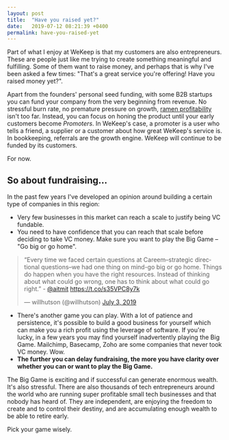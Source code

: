 ```yaml
---
layout: post
title:  "Have you raised yet?"
date:   2019-07-12 08:21:39 +0400
permalink: have-you-raised-yet
---
```


Part of what I enjoy at WeKeep is that my customers are also entrepreneurs. These are people just like me trying to create something meaningful and fulfilling. Some of them want to raise money, and perhaps that is why I've been asked a few times: "That's a great service you're offering! Have you raised money yet?". 

Apart from the founders' personal seed funding, with some B2B startups you can fund your company from the very beginning from revenue. No stressful burn rate, no premature pressure on growth, [ramen profitability](http://www.paulgraham.com/ramenprofitable.html) isn't too far. Instead, you can focus on honing the product until your early customers become _Promoters_. In WeKeep's case, a promoter is a user who tells a friend, a supplier or a customer about how great WeKeep's service is. In bookkeeping, referrals are the growth engine. WeKeep will continue to be funded by its customers. 

For now.


## So about fundraising...
In the past few years I've developed an opinion around building a certain type of companies in this region: 
- Very few businesses in this market can reach a scale to justify being VC fundable. 
- You need to have confidence that you can reach that scale before deciding to take VC money. Make sure you want to play the Big Game – "Go big or go home". 
<blockquote class="twitter-tweet" data-lang="en"><p lang="en" dir="ltr">“Every time we faced certain questions at Careem–strategic directional questions–we had one thing on mind-go big or go home. Things do happen when you have the right resources. Instead of thinking about what could go wrong, one has to think about what could go right.” - <a href="https://twitter.com/aitmit?ref_src=twsrc%5Etfw">@aitmit</a> <a href="https://t.co/s35VPC8y7k">https://t.co/s35VPC8y7k</a></p>&mdash; willhutson (@willhutson) <a href="https://twitter.com/willhutson/status/1146404790261469184?ref_src=twsrc%5Etfw">July 3, 2019</a></blockquote>
<script async src="https://platform.twitter.com/widgets.js" charset="utf-8"></script>


- There's another game you can play. With a lot of patience and persistence, it's possible to build a good business for yourself which can make you a rich profit using the leverage of software. If you're lucky, in a few years you may find yourself inadvertently playing the Big Game. Mailchimp, Basecamp, Zoho are some companies that never took VC money. Wow. 
- **The further you can delay fundraising, the more you have clarity over whether you can or want to play the Big Game.**

The Big Game is exciting and if successful can generate enormous wealth. It's also stressful.
There are also thousands of tech entrepreneurs around the world who are running super profitable small tech businesses and that nobody has heard of. They are independent, are enjoying the freedom to create and to control their destiny, and are accumulating enough wealth to be able to retire early.

Pick your game wisely.

